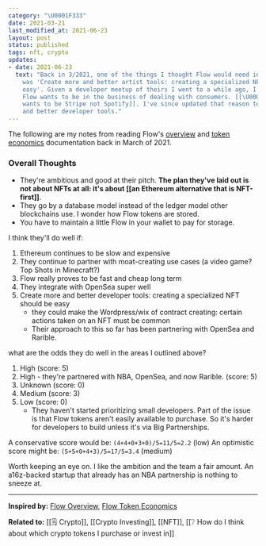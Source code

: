 ```yaml
---
category: "\U0001F333"
date: 2021-03-21
last_modified_at: 2021-06-23
layout: post
status: published
tags: nft, crypto
updates:
- date: 2021-06-23
  text: "Back in 3/2021, one of the things I thought Flow would need in order to succeed
    was 'Create more and better artist tools: creating a specialized NFT should be
    easy'. Given a developer meetup of theirs I went to a while ago, I no longer think
    Flow wants to be in the business of dealing with consumers. [[\U0001F330 Flow
    wants to be Stripe not Spotify]]. I've since updated that reason to making more
    and better developer tools."
---
```


The following are my notes from reading Flow's [overview](https://www.onflow.org/primer) and [token economics](https://www.onflow.org/flow-token-economics) documentation back in March of 2021.

### Overall Thoughts
- They're ambitious and good at their pitch. **The plan they've laid out is not about NFTs at all: it's about [[an Ethereum alternative that is NFT-first]]**.
- They go by a database model instead of the ledger model other blockchains use. I wonder how Flow tokens are stored.
- You have to maintain a little Flow in your wallet to pay for storage.

I think they'll do well if:
1. Ethereum continues to be slow and expensive
2. They continue to partner with moat-creating use cases (a video game? Top Shots in Minecraft?)
3. Flow really proves to be fast and cheap long term
4. They integrate with OpenSea super well
5. Create more and better developer tools: creating a specialized NFT should be easy
	- they could make the Wordpress/wix of contract creating: certain actions taken on an NFT must be common
	- Their approach to this so far has been partnering with OpenSea and Rarible.

what are the odds they do well in the areas I outlined above?
1. High (score: 5)
2. High - they're partnered with NBA, OpenSea, and now Rarible. (score: 5)
3. Unknown (score: 0)
4. Medium (score: 3)
5. Low (score: 0)
	- They haven't started prioritizing small developers. Part of the issue is that Flow tokens aren't easily available to purchase. So it's harder for developers to build unless it's via Big Partnerships.

A conservative score would be:
`(4+4+0+3+0)/5=11/5=2.2` (low)
An optimistic score might be:
`(5+5+0+4+3)/5=17/5=3.4` (medium)

Worth keeping an eye on. I like the ambition and the team a fair amount. An a16z-backed startup that already has an NBA partnership is nothing to sneeze at.


<hr/>

**Inspired by:** [Flow Overview](https://www.onflow.org/primer), [Flow Token Economics](https://www.onflow.org/flow-token-economics)

**Related to:** [[🗒️ Crypto]], [[Crypto Investing]], [[NFT]], [[❔ How do I think about which crypto tokens I purchase or invest in]]